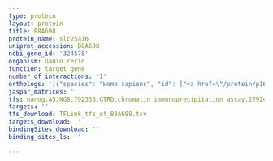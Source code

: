 ```yaml
---
type: protein
layout: protein
title: B8A698
protein_name: slc25a16
uniprot_accession: B8A698
ncbi_gene_id: '324578'
organism: Danio rerio
function: target gene
number_of_interactions: '1'
orthologs: '[{"species": "Homo sapiens", "id": ["<a href=\"/protein/p16260\">P16260</a>"]}, {"species": "Mus musculus", "id": ["<a href=\"/protein/q8c0k5\">Q8C0K5</a>"]}, {"species": "Rattus norvegicus", "id": ["F1MA22"]}, {"species": "Saccharomyces cerevisiae", "id": ["<a href=\"/protein/p38702\">P38702</a>", "<a href=\"/protein/q12251\">Q12251</a>"]}]'
jaspar_matrices: ''
tfs: nanog,A5JNG8,792333,GTRD,chromatin immunoprecipitation assay,27924024%5Buid%5D,No
targets: ''
tfs_download: TFLink_tfs_of_B8A698.tsv
targets_download: ''
bindingSites_download: ''
binding_sites_ls: ''

---
```

